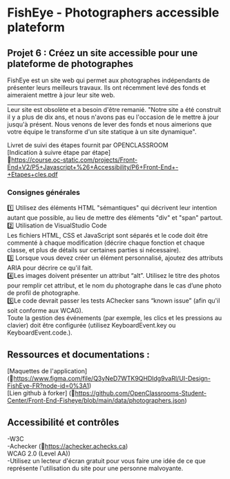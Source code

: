 # FishEye - Photographers accessible plateform

## Projet 6 : Créez un site accessible pour une plateforme de photographes

FishEye est un site web qui permet aux photographes indépendants de présenter leurs meilleurs travaux. Ils ont récemment levé des fonds et aimeraient mettre à jour leur site web. <br/>
                    ______________________________________________________________<br/>
Leur site est obsolète et a besoin d'être remanié.
"Notre site a été construit il y a plus de dix ans, et nous n'avons pas eu l'occasion de
le mettre à jour jusqu'à présent. Nous venons de lever des fonds et nous aimerions
que votre équipe le transforme d'un site statique à un site dynamique".

Livret de suivi des étapes fournit par OPENCLASSROOM <br/>
[Indication à suivre étape par étape]<br/>
🔗https://course.oc-static.com/projects/Front-End+V2/P5+Javascript+%26+Accessibility/P6+Front-End+-+Etapes+cles.pdf

### Consignes générales 
1️⃣ Utilisez des éléments HTML "sémantiques" qui décrivent leur intention autant
que possible, au lieu de mettre des éléments "div" et "span" partout.<br/>
2️⃣ Utilisation de VisualStudio Code<br/>
Les fichiers HTML, CSS et JavaScript sont séparés et le code doit être commenté à chaque modification (décrire chaque fonction et chaque classe, et plus de détails sur certaines parties si nécessaire).<br/>
3️⃣ Lorsque vous devez créer un élément personnalisé, ajoutez des attributs ARIA
pour décrire ce qu'il fait.<br/>
4️⃣Les images doivent présenter un attribut “alt”. Utilisez le titre des photos pour
remplir cet attribut, et le nom du photographe dans le cas d’une photo de
profil de photographe.<br/>
5️⃣Le code devrait passer les tests AChecker sans “known issue” (afin qu'il soit
conforme aux WCAG).<br/>
Toute la gestion des événements (par exemple, les clics et les pressions au
clavier) doit être configurée (utilisez KeyboardEvent.key ou
KeyboardEvent.code.).<br/>
 

## Ressources et documentations :
[Maquettes de l'application] (🔗https://www.figma.com/file/Q3yNeD7WTK9QHDldg9vaRl/UI-Design-FishEye-FR?node-id=0%3A1)<br/>
[Lien github à forker] (🔗https://github.com/OpenClassrooms-Student-Center/Front-End-Fisheye/blob/main/data/photographers.json)

## Accessibilité et contrôles 
-W3C<br/>
-Achecker (🔗https://achecker.achecks.ca)<br/>
WCAG 2.0 (Level AA))<br/>
-Utilisez un lecteur d'écran gratuit pour vous faire une idée de ce que
représente l'utilisation du site pour une personne malvoyante.